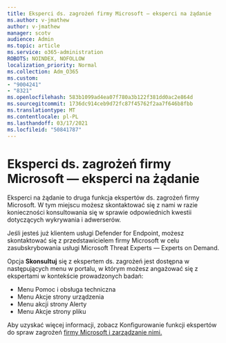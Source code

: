 ```yaml
---
title: Eksperci ds. zagrożeń firmy Microsoft — eksperci na żądanie
ms.author: v-jmathew
author: v-jmathew
manager: scotv
audience: Admin
ms.topic: article
ms.service: o365-administration
ROBOTS: NOINDEX, NOFOLLOW
localization_priority: Normal
ms.collection: Adm_O365
ms.custom:
- "9004241"
- "8321"
ms.openlocfilehash: 583b1099ad4ea07f780a3b122f381dd0ac2e864d
ms.sourcegitcommit: 1736dc914ceb9d72fc87f45762f2aa7f646b8fbb
ms.translationtype: MT
ms.contentlocale: pl-PL
ms.lasthandoff: 03/17/2021
ms.locfileid: "50841787"
---
```

# <a name="microsoft-threat-experts---experts-on-demand"></a>Eksperci ds. zagrożeń firmy Microsoft — eksperci na żądanie

Eksperci na żądanie to druga funkcja ekspertów ds. zagrożeń firmy Microsoft. W tym miejscu możesz skontaktować się z nami w razie konieczności konsultowania się w sprawie odpowiednich kwestii dotyczących wykrywania i adwerserów.

Jeśli jesteś już klientem usługi Defender for Endpoint, możesz skontaktować się z przedstawicielem firmy Microsoft w celu zasubskrybowania usługi Microsoft Threat Experts — Experts on Demand.

Opcja **Skonsultuj** się z ekspertem ds. zagrożeń jest dostępna w następujących menu w portalu, w którym możesz angażować się z ekspertami w kontekście prowadzonych badań:

- Menu Pomoc i obsługa techniczna
- Menu Akcje strony urządzenia
- Menu akcji strony Alerty
- Menu Akcje strony pliku

Aby uzyskać więcej informacji, zobacz Konfigurowanie funkcji ekspertów do spraw zagrożeń [firmy Microsoft i zarządzanie nimi.](https://docs.microsoft.com/windows/security/threat-protection/microsoft-defender-atp/configure-microsoft-threat-experts)
